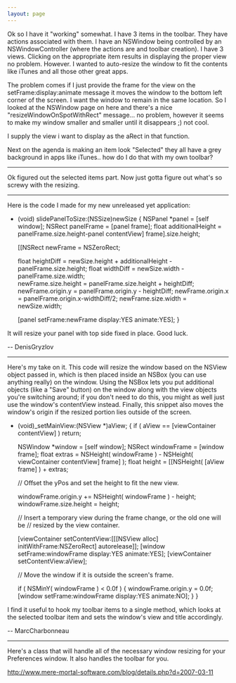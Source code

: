 ```yaml
---
layout: page
---
```




Ok so I have it "working" somewhat. I have 3 items in the toolbar. They have actions associated with them. I have an NSWindow being controlled by an NSWindowController (where the actions are and toolbar creation). I have 3 views. Clicking on the appropriate item results in displaying the proper view no problem. However. I wanted to auto-resize the window to fit the contents like iTunes and all those other great apps.

The problem comes if I just provide the frame for the view on the setFrame:display:animate message it moves the window to the bottom left corner of the screen. I want the window to remain in the same location. So I looked at the NSWindow page on here and there's a nice "resizeWindowOnSpotWithRect" message... no problem, however it seems to make my window smaller and smaller until it disappears ;) not cool.

I supply the view i want to display as the aRect in that function. 

Next on the agenda is making an item look "Selected" they all have a grey background in apps like iTunes.. how do I do that with my own toolbar? 

----

Ok figured out the selected items part. Now just gotta figure out what's so screwy with the resizing.

----

Here is the code I made for my new unreleased yet application:

    
- (void) slidePanelToSize:(NSSize)newSize {
	NSPanel *panel = [self window];
	NSRect panelFrame = [panel frame];
	float additionalHeight = panelFrame.size.height-panel contentView] frame].size.height;
	
	[[NSRect newFrame = NSZeroRect;
	
	float heightDiff = newSize.height + additionalHeight - panelFrame.size.height;
	float widthDiff = newSize.width - panelFrame.size.width;	
	newFrame.size.height = panelFrame.size.height + heightDiff;
	newFrame.origin.y = panelFrame.origin.y - heightDiff;
	newFrame.origin.x = panelFrame.origin.x-widthDiff/2;
	newFrame.size.width = newSize.width;	
	
	[panel setFrame:newFrame display:YES animate:YES];
}


It will resize your panel with top side fixed in place. Good luck.

-- DenisGryzlov

----

Here's my take on it. This code will resize the window based on the NSView object passed in, which is then placed inside an NSBox (you can use anything really) on the window. Using the NSBox lets you put additional objects (like a "Save" button) on the window along with the view objects you're switching around; if you don't need to do this, you might as well just use the window's contentView instead. Finally, this snippet also moves the window's origin if the resized portion lies outside of the screen.

    
- (void)_setMainView:(NSView *)aView;
{
	if ( aView == [viewContainer contentView] )
		return;
	
	NSWindow *window = [self window];
	NSRect windowFrame = [window frame];
	float extras = NSHeight( windowFrame ) - NSHeight( viewContainer contentView] frame] );
	float height = [[NSHeight( [aView frame] ) + extras;
	
	// Offset the yPos and set the height to fit the new view.
	
	windowFrame.origin.y += NSHeight( windowFrame ) - height;
	windowFrame.size.height = height;
	
	// Insert a temporary view during the frame change, or the old one will be
	// resized by the view container.
	
	[viewContainer setContentView:[[[NSView alloc] initWithFrame:NSZeroRect] autorelease]];
	[window setFrame:windowFrame display:YES animate:YES];
	[viewContainer setContentView:aView];
	
	// Move the window if it is outside the screen's frame.
	
	if ( NSMinY( windowFrame ) < 0.0f )
	{
		windowFrame.origin.y = 0.0f;
		[window setFrame:windowFrame display:YES animate:NO];
	}
}


I find it useful to hook my toolbar items to a single method, which looks at the selected toolbar item and sets the window's view and title accordingly.

-- MarcCharbonneau


----

Here's a class that will handle all of the necessary window resizing for your Preferences window. It also handles the toolbar for you.

http://www.mere-mortal-software.com/blog/details.php?d=2007-03-11
